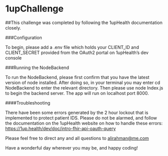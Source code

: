 # 1upChallenge

##This challenge was completed by following the 1upHealth documentation closely. 

###Configuration

To begin, please add a .env file which holds your CLIENT_ID and CLIENT_SECRET provided from the OAuth2  portal on 1upHealth’s dev console

###Running the NodeBackend

To run the NodeBackend, please first confirm that you have the latest version of node installed. After doing so, in your terminal you may enter cd NodeBackend to enter the relevant directory. Then please use node Index.js to begin the backend server. The app will run on localhost port 8000. 

####Troubleshooting

There have been some errors generated by the 2 hour lockout that is implemented to protect patient IDS. Please do not be alarmed, and follow the documentation on the 1upHealth website on how to handle these errors: https://1up.health/dev/doc/intro-fhir-api-oauth-query

Please feel free to direct any and all questions to alirahman@me.com

Have a wonderful day wherever you may be, and happy coding!
